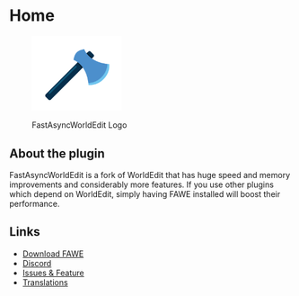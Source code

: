 # Home

<figure><img src="https://github.com/IntellectualSites/Assets/blob/main/plugins/FastAsyncWorldEdit/FastAsyncWorldEdit.svg" alt="Scaled FastAsyncWorldEdit Logo" width="160px"><figcaption><p>FastAsyncWorldEdit Logo</p></figcaption></figure>

## About the plugin

FastAsyncWorldEdit is a fork of WorldEdit that has huge speed and memory improvements and considerably more features.
If you use other plugins which depend on WorldEdit, simply having FAWE installed will boost their performance.

## Links

* [Download FAWE](https://www.spigotmc.org/resources/13932/)
* [Discord](https://discord.gg/intellectualsites)
* [Issues & Feature](https://github.com/IntellectualSites/FastAsyncWorldEdit/issues)
* [Translations](https://intellectualsites.crowdin.com/fastasyncworldedit/)
